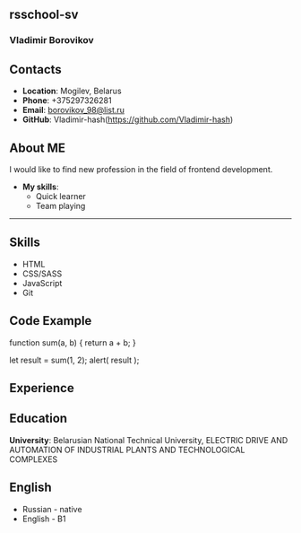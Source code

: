 ## rsschool-sv

### **Vladimir Borovikov**

## **Contacts**

- **Location**: Mogilev, Belarus
- **Phone**: +375297326281
- **Email**: borovikov_98@list.ru
- **GitHub**: Vladimir-hash(https://github.com/Vladimir-hash)

## **About ME**

I would like to find new profession in the field of frontend development.

- **My skills**:
  - Quick learner
  - Team playing

---

## **Skills**

- HTML
- CSS/SASS
- JavaScript
- Git

## **Code Example**

function sum(a, b) {
return a + b;
}

let result = sum(1, 2);
alert( result );

## **Experience**

## **Education**

**University**: Belarusian National Technical University, ELECTRIC DRIVE AND AUTOMATION OF INDUSTRIAL PLANTS AND TECHNOLOGICAL COMPLEXES

## **English**

- Russian - native
- English - B1
